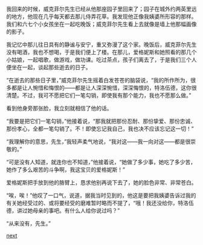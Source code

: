 
我回来的时候，威克菲尔先生已经从他那座园子里回来了；园子在城外约两英里远的地方，他现在几乎每天都去那儿侍弄花草。我发现他正像我姨婆所形容的那样。我们和六七个小女孩坐在一起吃晚饭；威克菲尔先生看上去就像是墙上他那幅画像的影子。

我记忆中那儿往日具有的静谧与安宁，重又弥漫了这个家。晚饭后，威克菲尔先生没有喝酒，我也不想喝，于是我们便上了楼。在那儿，爱格妮斯和她照看的那几个小姑娘，一起唱歌，做游戏，做功课。吃过茶点，孩子们离去了，于是我们三个人便坐在一起，谈起那些逝去的日子。

“在逝去的那些日子里，”威克菲尔先生摇着白发苍苍的脑袋说，“我的所作所为，很多都是让人惋惜和悔恨的——都是让人深深惋惜，深深悔恨的，特洛伍德，这你很清楚。不过，我可不愿把它们一笔勾销，即使我有那个能力，我也不愿那么做。”

看到他身旁那张脸，我立刻就相信了他的话。

“我要是把它们一笔勾销，”他接着说，“那我就把那份忍耐、那份挚爱、那份忠诚、那份孝心，全都一笔勾销了。不！即使忘记我自己，我也决不应该忘记这一切！”

“我理解你的意思，先生，”我轻声柔气地说，“我对这——我一向对这——都是很崇敬的。”

“可是没有人知道，就连你也不知道，”他接着说，“她做了多少事，她吃了多少苦，她作了多么艰苦的斗争啊，我这宝贝的爱格妮斯！”

爱格妮斯把手放到他的胳臂上，恳求他别再说下去了，她的脸色非常、非常苍白。

“唉，唉！”他叹了一口气，说道，据我当时见到的，他这是要把我姨婆告诉过我的有关她经受过的、或将要经受的磨难暂时略而不提了，“哦！我还没给你，特洛伍德，讲过她母亲的事吧。有什么人给你说过吗？”

“从来没有，先生。”

[next](page745.md)
